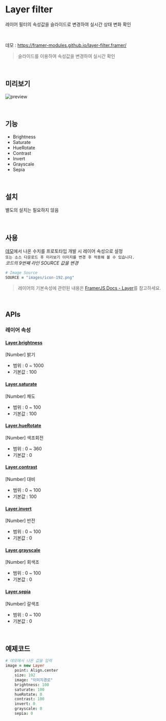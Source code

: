 # Layer filter
레이어 필터의 속성값을 슬라이드로 변경하여 실시간 상태 변화 확인

<br/>

데모 : https://framer-modules.github.io/layer-filter.framer/   
> 슬라이드를 이용하여 속성값을 변경하여 실시간 확인   

<br/>

## 미리보기
![preview](screenrecord.gif)  

<br/>

## 기능
- Brightness
- Saturate
- HueRotate
- Contrast
- Invert
- Grayscale
- Sepia

<br/>

## 설치
별도의 설치는 필요하지 않음

<br/>

## 사용
[데모](https://framer-modules.github.io/layer-filter.framer/)에서 나온 수치를 프로토타입 개발 시 레이어 속성으로 설정  
`또는 소스 다운로드 후 미리보기 이미지를 변경 후 적용해 볼 수 있습니다.`  
_코드의 9번째 라인 SOURCE 값을 변경_  
```coffeescript
# Image Source
SOURCE = "images/icon-192.png"
```

> 레이어의 기본속성에 관련된 내용은 [FramerJS Docs - Layer](https://framer.com/docs/#layer.layer)를 참고하세요.  

<br/>

## APIs
### 레이어 속성
#### [Layer.brightness](https://framer.com/docs/#layer.brightness)
[Number] 밝기  
- 범위 : 0 ~ 1000
- 기본값 : 100  

#### [Layer.saturate](https://framer.com/docs/#layer.saturate)
[Number] 채도  
- 범위 : 0 ~ 100
- 기본값 : 100  

#### [Layer.hueRotate](https://framer.com/docs/#layer.hueRotate)
[Number] 색조회전  
- 범위 : 0 ~ 360
- 기본값 : 0  

#### [Layer.contrast](https://framer.com/docs/#layer.contrast)
[Number] 대비  
- 범위 : 0 ~ 100
- 기본값 : 100  

#### [Layer.invert](https://framer.com/docs/#layer.invert)
[Number] 반전
- 범위 : 0 ~ 100
- 기본값 : 0

#### [Layer.grayscale](https://framer.com/docs/#layer.grayscale)
[Number] 회색조
- 범위 : 0 ~ 100
- 기본값 : 0  

#### [Layer.sepia](https://framer.com/docs/#layer.sepia)
[Number] 갈색조
- 범위 : 0 ~ 100
- 기본값 : 0  

<br/>

## 예제코드
```coffeescript
# 데모에서 나온 값을 입력
image = new Layer
    point: Align.center
    size: 192
    image: "이미지경로"
    brightness: 100
    saturate: 100
    hueRotate: 0
    contrast: 100
    invert: 0
    grayscale: 0
    sepia: 0
```
